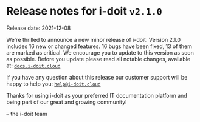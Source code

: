 # Release notes for i-doit `v2.1.0`

Release date: 2021-12-08

We're thrilled to announce a new minor release of i-doit. Version 2.1.0 includes 16 new or changed features. 16 bugs have been fixed, 13 of them are marked as critical. We encourage you to update to this version as soon as possible.
Before you update please read all notable changes, available at: [`docs.i-doit.cloud`](https://docs.i-doit.cloud/ref/changelog.html)

If you have any question about this release our customer support will be happy to help you: [`help@i-doit.cloud`](mailto:help@i-doit.cloud)

Thanks for using i-doit as your preferred IT documentation platform and being part of our great and growing community!

– the i-doit team
